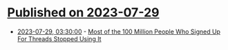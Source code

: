# [Published on 2023-07-29](index.md)

* [2023-07-29, 03:30:00](https://tech.slashdot.org/story/23/07/28/2144226/most-of-the-100-million-people-who-signed-up-for-threads-stopped-using-it?utm_source=rss1.0mainlinkanon&utm_medium=feed) - [Most of the 100 Million People Who Signed Up For Threads Stopped Using It](https://tech.slashdot.org/story/23/07/28/2144226/most-of-the-100-million-people-who-signed-up-for-threads-stopped-using-it?utm_source=rss1.0mainlinkanon&utm_medium=feed)

